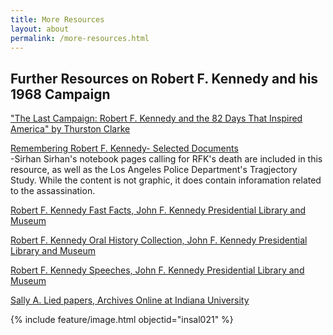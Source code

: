 ```yaml
---
title: More Resources
layout: about
permalink: /more-resources.html
---
```

## Further Resources on Robert F. Kennedy and his 1968 Campaign ##  
["The Last Campaign: Robert F. Kennedy and the 82 Days That Inspired America" by Thurston Clarke](https://www.amazon.com/Last-Campaign-Kennedy-Inspired-America/dp/0805077928)

[Remembering Robert F. Kennedy- Selected Documents](https://www.sos.ca.gov/archives/rfkanniversary/remembering-rfk-selected-documents)  
-Sirhan Sirhan's notebook pages calling for RFK's death are included in this resource, as well as the Los Angeles Police Department's Tragjectory Study. While the content is not graphic, it does contain inforamation related to the assassination.  

[Robert F. Kennedy Fast Facts, John F. Kennedy Presidential Library and Museum](https://www.jfklibrary.org/learn/about-jfk/the-kennedy-family/robert-f-kennedy/fast-facts-robert-f-kennedy)  

[Robert F. Kennedy Oral History Collection, John F. Kennedy Presidential Library and Museum](https://www.jfklibrary.org/asset-viewer/archives/rfkoh)  

[Robert F. Kennedy Speeches, John F. Kennedy Presidential Library and Museum](https://www.jfklibrary.org/learn/about-jfk/the-kennedy-family/robert-f-kennedy/robert-f-kennedy-speeches)  

[Sally A. Lied papers, Archives Online at Indiana University](https://archives.iu.edu/catalog/InU-Ar-VAD7308)  

{% include feature/image.html objectid="insal021" %}
